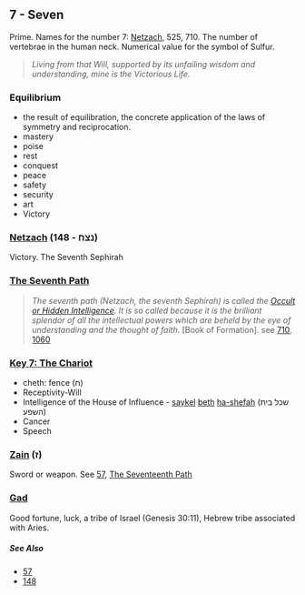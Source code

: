 ## 7 - Seven

Prime. Names for the number 7: [Netzach](148), 525, 710. The number of vertebrae in the human neck. Numerical value for the symbol of Sulfur.

> *Living from that Will, supported by its unfailing wisdom and understanding, mine is the Victorious Life.*

### Equilibrium

- the result of equilibration, the concrete application of the laws of symmetry and reciprocation.
- mastery
- poise
- rest
- conquest
- peace
- safety
- security
- art
- Victory

### [Netzach](148) (נצח - 148)
Victory. The Seventh Sephirah

### [The Seventh Path](/keys/NTzCh)
> *The seventh path (Netzach, the seventh Sephirah) is called the [Occult or Hidden Intelligence](/keys/ShKL.NSThR). It is so called because it is the brilliant splendor of all the intellectual powers which are beheld by the eye of understanding and the thought of faith.* [Book of Formation]. see [710](710), [1060](1060)

### [Key 7: The Chariot](/keys/Ch)

- cheth: fence (ח)
- Receptivity-Will
- Intelligence of the House of Influence - [saykel](/keys/ShKL) [beth](/keys/BITh) [ha-shefah](/keys/HShPO) (שכל בית השפע) 
- Cancer
- Speech

### [Zain](/keys/Z) (ז)
Sword or weapon. See [57](57), [The Seventeenth Path](17)

### [Gad](/keys/GD)
Good fortune, luck, a tribe of Israel (Genesis 30:11), Hebrew tribe associated with Aries.

##### See Also

- [57](57)
- [148](148)
